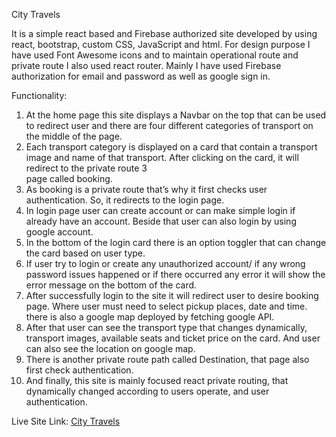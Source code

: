 City Travels

It is a simple react based and Firebase authorized site developed by using react, bootstrap, custom CSS, JavaScript and html. For design purpose I have used Font Awesome icons and to maintain operational route and private route I also used react router. Mainly I have used Firebase authorization for email and password as well as google sign in.

Functionality:
1.	At the home page this site displays a Navbar on the top that can be used to redirect user and   there are four different categories of transport on the middle of the page.
2.	Each transport category is displayed on a card that contain a transport image and name of that transport. After clicking on the card, it will redirect to the private route 3  
    page called booking.
3.	As booking is a private route that’s why it first checks user authentication. So, it redirects to the login page.
4.	In login page user can create account or can make simple login if already have an account. Beside that user can also login by using google account.
5.	In the bottom of the login card there is an option toggler that can change the card based on user type.
6.	If user try to login or create any unauthorized account/ if any wrong password issues happened or if there occurred any error it will show the error message on the bottom of 
    the card.
7.	After successfully login to the site it will redirect user to desire booking page. Where user must need to select pickup places, date and time. there is also a google map 
    deployed by fetching google API.
8.	After that user can see the transport type that changes dynamically, transport images, available seats and ticket price on the card. And user can also see the location on 
    google map.
9.	There is another private route path called Destination, that page also first check authentication.
10.	And finally, this site is mainly focused react private routing, that dynamically changed according to users operate, and user authentication.

Live Site Link: [City Travels](https://city-travel.netlify.app/)

